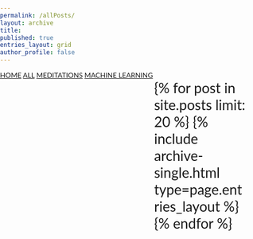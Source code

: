 ```yaml
---
permalink: /allPosts/
layout: archive
title: 
published: true
entries_layout: grid
author_profile: false
---
```

<html>
  <head>
<meta name="viewport" content="width=device-width, initial-scale=1">
<style>
html { height: 100% }
body
{
    margin: 0;
    padding: 0;
    height: 100%;
    overflow: hidden;
    background-image: url(/assets/images/all-blur-2.jpg);
    background-repeat: no-repeat;
    background-size: cover;
    font-family: "Lato", sans-serif;
}

  .sidenav {
              height: 100%;
              width: 300px;
              position: fixed;
              z-index: 1;
              top: 0;
              left: 0;
              background-color: hsla(0,0%,0%,0.3);
              overflow-x: hidden;
              transition: 0.5s;
              padding-top: 20px;
          }
          
   .sidenav a {
              padding: 8px 8px 8px 32px;
              text-decoration: none;
              font-size: 25px;
              color:#f1f1f1 ;
              display: block;
              transition: 0.3s;
          }
          
   .sidenav a:hover {
              color: rgba(48, 227, 202, 0.3);
          }
   .main {
              margin-left: 300px; 
              font-size: 28px; 
              padding: 0px 10px;
            }  
   .line-up {
        height:0px;
        width:1px;
        border-bottom:3px solid white;
        position: absolute;
        left: 34%;
        top: 45%;
        -webkit-animation: increase 3s;
        -moz-animation:    increase 3s; 
        -o-animation:      increase 3s; 
        animation:         increase 3s; 
        animation-fill-mode: forwards;
      }

  .line-down {
    height:0px;
    width:1px;
    border-bottom:3px solid white;
    position: absolute;
    right: 32%;
    top: 60%;
    -webkit-animation: increase 3s;
    -moz-animation:    increase 3s; 
    -o-animation:      increase 3s; 
    animation:         increase 3s; 
    animation-fill-mode: forwards;
    animation-direction: backwards;
  }

  @keyframes increase {
  100% {
      width: 610px;
          }
     }
</style>
</head>

<body>
   <div id="mySidenav" class="sidenav">
     <a href="https://salonidash7.github.io/#">HOME</a>
     <a href="https://salonidash7.github.io/allPosts/">ALL</a>
     <a href="https://salonidash7.github.io/categories/meditations/">MEDITATIONS</a>
     <a href="https://salonidash7.github.io/categories/ml/">MACHINE LEARNING</a>
        </div>
     
  <div class="main">
  <div class="line-up"></div>
  <div class="line-down"></div>
    <div class="entries-{{ page.entries_layout }}">
      {% for post in site.posts limit: 20 %}
        {% include archive-single.html type=page.entries_layout %}
      {% endfor %}
      
  </div>
  </div>
  </body>
</html>  


